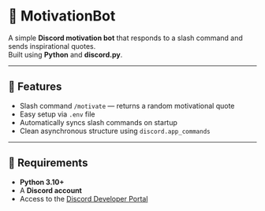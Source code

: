 # 💬 MotivationBot

A simple **Discord motivation bot** that responds to a slash command and sends inspirational quotes.  
Built using **Python** and **discord.py**.

---

## 🚀 Features

- Slash command `/motivate` — returns a random motivational quote  
- Easy setup via `.env` file  
- Automatically syncs slash commands on startup  
- Clean asynchronous structure using `discord.app_commands`

---

## 🧰 Requirements

- **Python 3.10+**  
- A **Discord account**  
- Access to the [Discord Developer Portal](https://discord.com/developers/applications)
